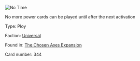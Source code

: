 
![No Time](https://warhammerunderworlds.com/wp-content/uploads/sites/6/2018/02/344_ENG.png)

No more power cards can be played until after the next activation

Type: Ploy

Faction: [Universal](/factions/universal.md)

Found in: [The Chosen Axes Expansion](/locations/the-chosen-axes-expansion.md)

Card number: 344
